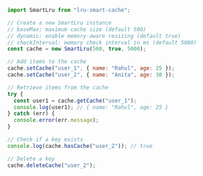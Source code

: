 <!-- # SmartLru Cache

A **memory-aware LRU (Least Recently Used) cache** for Node.js that automatically adjusts its size based on system memory usage. Ideal for memory-constrained environments like AWS Lambda or VPS servers.

---

## Features

- **Automatic memory monitoring** using Node.js `os` module.
- **Dynamic cache resizing** based on system memory load.
- **LRU eviction**: least recently used items are removed first when cache exceeds memory limits.
- TypeScript support for **strict typing**.
- Easy to integrate into any Node.js application.

## Installation

````bash
npm install lru-smart-cache

import SmartLru from "lru-smart-cache";

// Create a new SmartLru instance
// baseMax: maximum cache size (default 500)
// dynamic: enable memory-aware resizing (default true)
// checkInterval: memory check interval in ms (default 5000)
const cache = new SmartLru(500, true, 5000);

// Add items to the cache
cache.setCache("user_1", { name: "Rahul", age: 25 });
cache.setCache("user_2", { name: "Anita", age: 30 });

// Retrieve items from the cache
try {
  const user1 = cache.getCache("user_1");
  console.log(user1); // { name: "Rahul", age: 25 }
} catch (err) {
  console.error(err.message);
}

// Check if a key exists
console.log(cache.hasCache("user_2")); // true

// Delete a key
cache.deleteCache("user_2"); -->
```javascript
import SmartLru from "lru-smart-cache";

// Create a new SmartLru instance
// baseMax: maximum cache size (default 500)
// dynamic: enable memory-aware resizing (default true)
// checkInterval: memory check interval in ms (default 5000)
const cache = new SmartLru(500, true, 5000);

// Add items to the cache
cache.setCache("user_1", { name: "Rahul", age: 25 });
cache.setCache("user_2", { name: "Anita", age: 30 });

// Retrieve items from the cache
try {
  const user1 = cache.getCache("user_1");
  console.log(user1); // { name: "Rahul", age: 25 }
} catch (err) {
  console.error(err.message);
}

// Check if a key exists
console.log(cache.hasCache("user_2")); // true

// Delete a key
cache.deleteCache("user_2");
